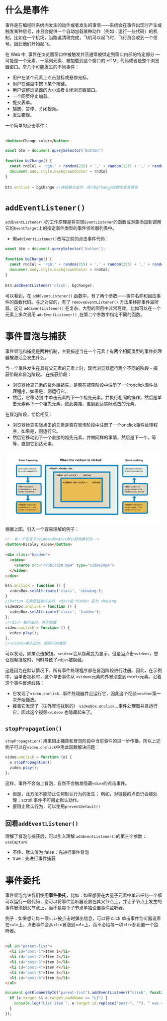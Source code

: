 # 什么是事件

事件是在编程时系统内发生的动作或者发生的事情——系统会在事件出现时产生或触发某种信号，并且会提供一个自动加载某种动作（例如：运行一些代码）的机制，比如在一个机场，当跑道清理完成，飞机可以起飞时，飞行员会收到一个信号，因此他们开始起飞。

在 Web 中, 事件在浏览器窗口中被触发并且通常被绑定到窗口内部的特定部分 — 可能是一个元素、一系列元素、被加载到这个窗口的 HTML 代码或者是整个浏览器窗口。举几个可能发生的不同事件：

- 用户在某个元素上点击鼠标或悬停光标。
- 用户在键盘中按下某个按键。
- 用户调整浏览器的大小或者关闭浏览器窗口。
- 一个网页停止加载。
- 提交表单。
- 播放、暂停、关闭视频。
- 发生错误。

一个简单的点击事件：

```html

<button>Change color</button>
```

```js
const btn = document.querySelector('button')

function bgChange() {
  const rndCol = 'rgb(' + random(255) + ',' + random(255) + ',' + random(255) + ')'
  document.body.style.backgroundColor = rndCol
}

btn.onclick = bgChange //按钮被点击时，执行bgChange函数改变背景色
```

# `addEventListener()`

`addEventListener()`的工作原理是将实现`EventListener`的函数或对象添加到调用它的`EventTarget`上的指定事件类型的事件侦听器列表中。

- 用`addEventListener()`改写之前的点击事件代码：

```js
const btn = document.querySelector('button');

function bgChange() {
  const rndCol = 'rgb(' + random(255) + ',' + random(255) + ',' + random(255) + ')';
  document.body.style.backgroundColor = rndCol;
}

btn.addEventListener('click', bgChange);
```

可以看到，在 `addEventListener()` 函数中，有了两个参数——事件名称和回应事件的函数代码。与之对应的，有了 `removeEventListener()`
方法来移除事件监听器。这让 `addEventListener()` 在复杂、大型的项目中非常高效，比如可以在一个元素上多次调用 `addEventListener()` ,在第二个参数中指定不同的函数。

# 事件冒泡与捕获

事件冒泡和捕捉是两种机制，主要描述当在一个元素上有两个相同类型的事件处理器被激活会发生什么。

当一个事件发生在具有父元素的元素上时，现代浏览器运行两个不同的阶段 - 捕获阶段和冒泡阶段。 在捕获阶段：

- 浏览器检查元素的最外层祖先<html>，是否在捕获阶段中注册了一个onclick事件处理程序，如果是，则运行它。
- 然后，它移动到<html>
  中单击元素的下一个祖先元素，并执行相同的操作，然后是单击元素再下一个祖先元素，依此类推，直到到达实际点击的元素。

在冒泡阶段，恰恰相反：

- 浏览器检查实际点击的元素是否在冒泡阶段中注册了一个onclick事件处理程序，如果是，则运行它。
- 然后它移动到下一个直接的祖先元素，并做同样的事情，然后是下一个，等等，直到它到达<html>元素。

![bubbling-capturing](images/bubbling-capturing.png)
根据上图，引入一个容易理解的例子：

```html
<!--有一个包含了<video>的<div>默认是隐藏状态-->
<button>Display video</button>

<div class="hidden">
  <video>
    <source src="rabbit320.mp4" type="video/mp4">
  </video>
</div>
```

```js
btn.onclick = function () {
  videoBox.setAttribute('class', 'showing');
}
//button 元素按钮被点击时，<div>由 hidden 变为 showing
videoBox.onclick = function () {
  videoBox.setAttribute('class', 'hidden');
};
//<div> 被点击时，再次隐藏
video.onclick = function () {
  video.play();
};
//<video>被点击时，视频开始播放
```

可以发现，如果点击按钮，`<video>`会从隐藏变为显示，但是当点击`<video>`，想让视频播放时，同时导致了`<div>`被隐藏。

这是因为在默认情况下，所有事件处理程序都在冒泡阶段进行注册。因此，在示例中，当单击视频时，这个单击事件从 `<video>`元素向外冒泡直到`<html>`元素。沿着这个事件冒泡线路：

- 它发现了`video.onclick`...事件处理器并且运行它，因此这个视频`<video>`第一次开始播放。
- 接着它发现了（往外冒泡找到的） `videoBox.onclick`...事件处理器并且运行它，因此这个视频`<video>`
  也隐藏起来了。

## `stopPropagation()`

`stopPropagation()`用来阻止捕获和冒泡阶段中当前事件的进一步传播。所以上述例子可以在`video.onclick`中用此函数解决问题：

```js
video.onclick = function (e) {
  e.stopPropagation()
  video.play();
};
```

这样，事件不会向上冒泡，自然不会触发隐藏`<div>`的点击事件。

- 但是，此方法不能防止任何默认行为的发生； 例如，对链接的点击仍会被处理；scroll 事件不可阻止默认动作。
- 要阻止默认行为，可以使用`preventDefault()`

## 回看`addEventListener()`

理解了冒泡与捕获后，可以引入理解 `addEventListener()`的第三个参数：`useCapture`

- 不传、默认值为 false：先进行事件冒泡
- true：先进行事件捕获

# 事件委托

事件冒泡允许我们使用**事件委托**，比如：如果想要在大量子元素中单击任何一个都可以运行一段代码，您可以将事件监听器设置在其父节点上，并让子节点上发生的事件冒泡到父节点上，而不是每个子节点单独设置事件监听器。

例子：如果想让每一项`<li>`被点击时弹出信息，可以将 click 单击事件监听器设置在`<ul>`上，点击事件会从`<li>`冒泡到`<ul>`上，而不必给每一项`<li>`都设置一个监听器。

```html

<ul id="parent-list">
  <li id="post-1">Item 1</li>
  <li id="post-2">Item 2</li>
  <li id="post-3">Item 3</li>
  <li id="post-4">Item 4</li>
  <li id="post-5">Item 5</li>
  <li id="post-6">Item 6</li>
</ul>
```

```js
document.getElementById("parent-list").addEventListener("click", function (e) {
  if (e.target && e.target.nodeName == "LI") {
    console.log("List item ", e.target.id.replace("post-", ""), " was clicked!");
  }
});
```